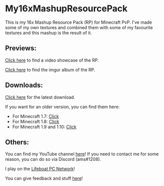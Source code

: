 # My16xMashupResourcePack
This is my 16x Mashup Resource Pack (RP) for Minecraft PvP. I've made some of my own textures and combined them with some of my favourite textures and this mashup is the result of it.

Previews:
------
[Click here](https://youtu.be/vaCyN9YrNjI) to find a video showcase of the RP.

[Click here](http://imgur.com/a/ghfMk) to find the imgur album of the RP.

Downloads:
------
[Click here](https://github.com/AMSGamingTQ/My16xMashupResourcePack/releases/latest) for the latest download.

If you want for an older version, you can find them here:
- For Minecraft 1.7: [Click](http://www.mediafire.com/file/hbzxb77yd632930/%5B1.7%5D_%5B16x%5D_AMSGamingTQ%27s_16x_Mashup.zip)
- For Minecraft 1.8: [Click](http://www.mediafire.com/file/w8o86ox1tcnrxdy/%5B1.8%5D_%5B16x%5D_AMSGamingTQ%27s_16x_Mashup.zip)
- For Minecraft 1.9 and 1.10: [Click](http://www.mediafire.com/file/3jtfflduycnt27n/%5B1.9_or_1.10%5D_%5B16x%5D_AMSGamingTQ%27s_16x_Mashup.zip)

Others:
------
You can find my YouTube channel [here](http://www.youtube.com/AMSGamingTQ)!
If you need to contact me for some reason, you can do so via Discord (ams#1208).

I play on the [Lifeboat PC Network](http://oc.tc/)!

You can give feedback and stuff [here](https://oc.tc/forums/topics/56dc71145f35b94e01000018)!
